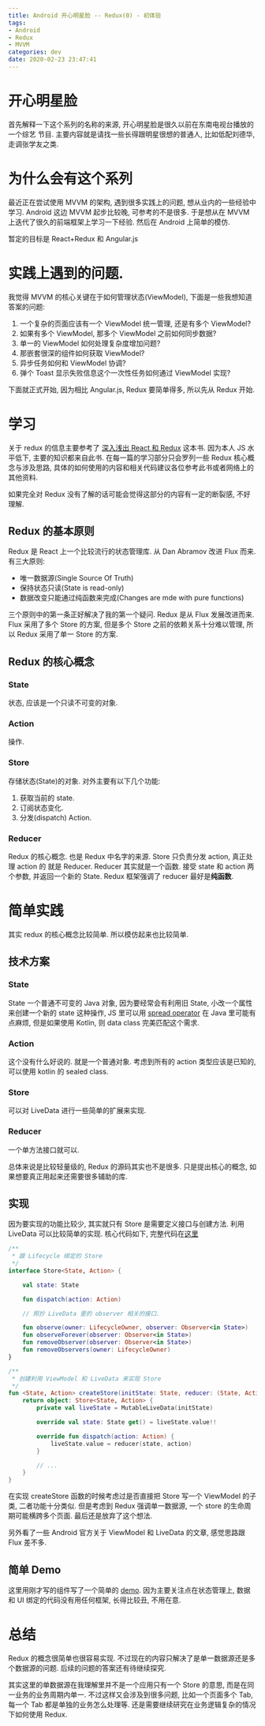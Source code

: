 ```yaml
---
title: Android 开心明星脸 -- Redux(0) - 初体验
tags: 
- Android
- Redux
- MVVM
categories: dev
date: 2020-02-23 23:47:41
---
```



# 开心明星脸
首先解释一下这个系列的名称的来源, 开心明星脸是很久以前在东南电视台播放的一个综艺
节目. 主要内容就是请找一些长得跟明星很想的普通人, 比如低配刘德华, 走调张学友之类.

# 为什么会有这个系列

最近正在尝试使用 MVVM 的架构, 遇到很多实践上的问题, 想从业内的一些经验中学习. Android 这边
MVVM 起步比较晚, 可参考的不是很多. 于是想从在 MVVM 上迭代了很久的前端框架上学习一下经验. 
然后在 Android 上简单的模仿.

暂定的目标是 React+Redux 和 Angular.js

# 实践上遇到的问题.

我觉得 MVVM 的核心关键在于如何管理状态(ViewModel), 下面是一些我想知道答案的问题:

1. 一个复杂的页面应该有一个 ViewModel 统一管理, 还是有多个 ViewModel?
2. 如果有多个 ViewModel, 那多个 ViewModel 之前如何同步数据?
3. 单一的 ViewModel 如何处理复杂度增加问题?
4. 那嵌套很深的组件如何获取 ViewModel?
5. 异步任务如何和 ViewModel 协调?
6. 弹个 Toast 显示失败信息这个一次性任务如何通过 ViewModel 实现?

下面就正式开始, 因为相比 Angular.js, Redux 要简单得多, 所以先从 Redux 开始.

# 学习

关于 redux 的信息主要参考了 [深入浅出 React 和 Redux](https://book.douban.com/subject/27033213/) 这本书. 因为本人 JS 水平低下, 主要的知识都来自此书. 在每一篇的学习部分只会罗列一些 Redux 核心概念与涉及思路, 具体的如何使用的内容和相关代码建议各位参考此书或者网络上的其他资料.

如果完全对 Redux 没有了解的话可能会觉得这部分的内容有一定的断裂感, 不好理解.

## Redux 的基本原则

Redux 是 React 上一个比较流行的状态管理库. 从 Dan Abramov 改进 Flux 而来. 有三大原则:

- 唯一数据源(Single Source Of Truth)
- 保持状态只读(State is read-only)
- 数据改变只能通过纯函数来完成(Changes are mde with pure functions)

三个原则中的第一条正好解决了我的第一个疑问. Redux 是从 Flux 发展改进而来. Flux 采用了多个 
Store 的方案, 但是多个 Store 之前的依赖关系十分难以管理, 所以 Redux 采用了单一 Store 
的方案.

## Redux 的核心概念

### State
状态, 应该是一个只读不可变的对象.

### Action
操作.

### Store
存储状态(State)的对象. 对外主要有以下几个功能:

1. 获取当前的 state.
2. 订阅状态变化.
3. 分发(dispatch) Action.

### Reducer
Redux 的核心概念. 也是 Redux 中名字的来源. Store 只负责分发 action, 真正处理 action 的
就是 Reducer. Reducer 其实就是一个函数. 接受 state 和 action 两个参数, 并返回一个新的 
State. Redux 框架强调了 reducer 最好是**纯函数**.

# 简单实践
其实 redux 的核心概念比较简单. 所以模仿起来也比较简单.

## 技术方案

### State
State 一个普通不可变的 Java 对象, 因为要经常会有利用旧 State, 小改一个属性来创建一个新的 state
这种操作, JS 里可以用 [spread operator](https://www.techiediaries.com/react-spread-operator-props-setstate/) 
在 Java 里可能有点麻烦, 但是如果使用 Kotlin, 则 data class 完美匹配这个需求.

### Action
这个没有什么好说的. 就是一个普通对象. 考虑到所有的 action 类型应该是已知的, 可以使用 kotlin 的
sealed class.

### Store
可以对 LiveData 进行一些简单的扩展来实现.

### Reducer
一个单方法接口就可以.

总体来说是比较轻量级的, Redux 的源码其实也不是很多. 只是提出核心的概念, 如果想要真正用起来还需要很多辅助的库. 

## 实现
因为要实现的功能比较少, 其实就只有 Store 是需要定义接口与创建方法. 利用 LiveData 可以比较简单的实现. 
核心代码如下, 完整代码在[这里](https://github.com/Guaidaodl/Android-Redux/blob/master/Andux-Base/app/src/main/java/me/guaidaodl/andux/core/Store.kt)

``` Kotlin
/**
 * 跟 Lifecycle 绑定的 Store
 */
interface Store<State, Action> {

    val state: State

    fun dispatch(action: Action)

    // 照抄 LiveData 里的 observer 相关的接口.

    fun observe(owner: LifecycleOwner, observer: Observer<in State>)
    fun observeForever(observer: Observer<in State>)
    fun removeObserver(observer: Observer<in State>)
    fun removeObservers(owner: LifecycleOwner)
}

/**
 * 创建利用 ViewModel 和 LiveData 来实现 Store
 */
fun <State, Action> createStore(initState: State, reducer: (State, Action) -> State): Store<State, Action> {
    return object: Store<State, Action> {
        private val liveState = MutableLiveData(initState)

        override val state: State get() = liveState.value!!

        override fun dispatch(action: Action) {
            liveState.value = reducer(state, action)
        }

        // ...
    }
}
```
在实现 createStore 函数的时候考虑过是否直接把 Store 写一个 ViewModel 的子类, 二者功能十分类似.
但是考虑到 Redux 强调单一数据源, 一个 store 的生命周期可能横跨多个页面. 最后还是放弃了这个想法.

另外看了一些 Android 官方关于 ViewModel 和 LiveData 的文章, 感觉思路跟 Flux 差不多.


## 简单 Demo
这里用刚才写的组件写了一个简单的 [demo](https://github.com/Guaidaodl/Android-Redux/tree/master/Andux-Base). 
因为主要关注点在状态管理上, 数据和 UI 绑定的代码没有用任何框架, 长得比较丑, 不用在意.


# 总结
Redux 的概念很简单也很容易实现. 不过现在的内容只解决了是单一数据源还是多个数据源的问题.
后续的问题的答案还有待继续探究.

其实这里的单数据源在我理解里并不是一个应用只有一个 Store 的意思, 而是在同一业务的业务周期内单一.
不过这样又会涉及到很多问题, 比如一个页面多个 Tab, 每一个 Tab 都是单独的业务怎么处理等. 
还是需要继续研究在业务逻辑复杂的情况下如何使用 Redux.


